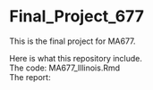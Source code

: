 # Final_Project_677

This is the final project for MA677.

Here is what this repository include.</br>
The code: MA677_Illinois.Rmd</br>
The report:

